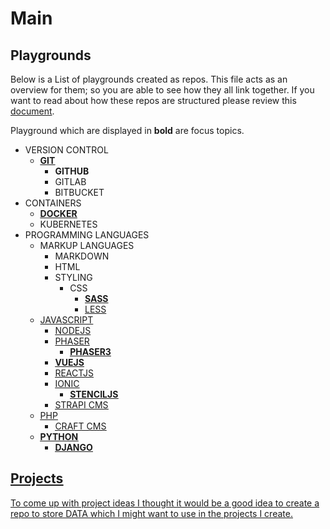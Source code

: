 # Main

## Playgrounds

Below is a List of playgrounds created as repos. This file acts as an overview for them; so you are able to see how they all link together. If you want to read about how these repos are structured please review this [document](playgrounds.md).

Playground which are displayed in **bold** are focus topics.

- VERSION CONTROL
    - **<u>[GIT](https://github.com/mejasonatkinson/playground-git)</u>**
        - **GITHUB**
        - GITLAB
        - BITBUCKET
- CONTAINERS
    - **<u>[DOCKER](https://github.com/mejasonatkinson/playground-docker)</u>**
    - KUBERNETES
- PROGRAMMING LANGUAGES
    - MARKUP LANGUAGES
        - MARKDOWN
        - HTML
        - STYLING
            - CSS
                - **<u>SASS**
                - LESS
    - JAVASCRIPT
        - [NODEJS](https://github.com/mejasonatkinson/playground-nodejs)
        - PHASER
            - **<u>[PHASER3](https://github.com/mejasonatkinson/playground-phaser-3)</u>**
        - **<u>[VUEJS](https://github.com/mejasonatkinson/playground-vuejs)**
        - [REACTJS](https://github.com/mejasonatkinson/playground-reactjs)
        - IONIC
            - **<u>[STENCILJS](https://github.com/mejasonatkinson/playground-stenciljs)</u>**
        - [STRAPI CMS](https://github.com/mejasonatkinson/playground-strapiCMS)
    - [PHP](https://github.com/mejasonatkinson/playground-php)
        - [CRAFT CMS](https://github.com/mejasonatkinson/playground-craftCMS)
    - **<u>[PYTHON](https://github.com/mejasonatkinson/playground-python)</u>**
        - **<u>[DJANGO](https://github.com/mejasonatkinson/playground-django)</u>**
    
## Projects

To come up with project ideas I thought it would be a good idea to create a repo to store [DATA](https://github.com/mejasonatkinson/playground-data) which I might want to use in the projects I create.

<!--
Projects:
*Delete, if not being used?*
- [TOPIC TOOL](https://github.com/mejasonatkinson/topic-tool)
- [PROJECT TOOL](https://github.com/mejasonatkinson/project-tool)
- [GUITAR TOOL](https://github.com/mejasonatkinson/guitar-tool)
- [PRESENTATION TOOL](https://github.com/mejasonatkinson/presentation-tool)
-->
